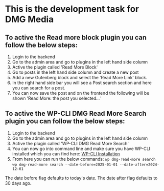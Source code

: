 # This is the development task for DMG Media

## To active the Read more block plugin you can follow the below steps:

1. Login to the backend
2. Go to the admin area and go to plugins in the left hand side column
3. Active the plugin called 'Read More Block'
4. Go to posts in the left hand side column and create a new post
5. Add a new Gutenberg block and select the 'Read More Link' block.
6. In the right hand side bar you will see a Post search section and here you can search for a post.
7. You can now save the post and on the frontend the following will be shown 'Read More: the post you selected...'

## To active the WP-CLI DMG Read More Search plugin you can follow the below steps:

1. Login to the backend
2. Go to the admin area and go to plugins in the left hand side column
3. Active the plugin called 'WP-CLI DMG Read More Search'
4. You can now go into command line and make sure you have WP-CLI installed which you can find here: [WP-CLI Installation](https://make.wordpress.org/cli/handbook/guides/installing/)
5. From here you can run the below commands:
   `wp dmg-read-more search`
   `wp dmg-read-more search --date-before=2025-01-01 --date-after=2024-12-01`

The date before flag defaults to today's date.
The date after flag defaults to 30 days ago.
